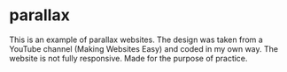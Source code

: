 # parallax
This is an example of parallax websites. The design was taken from a YouTube channel (Making Websites Easy) and coded in my own way. The website is not fully responsive. Made for the purpose of practice.
